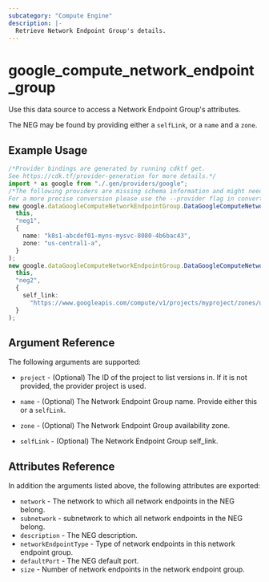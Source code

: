 ```yaml
---
subcategory: "Compute Engine"
description: |-
  Retrieve Network Endpoint Group's details.
---
```


# google\_compute\_network\_endpoint\_group

Use this data source to access a Network Endpoint Group's attributes.

The NEG may be found by providing either a `selfLink`, or a `name` and a `zone`.

## Example Usage

```typescript
/*Provider bindings are generated by running cdktf get.
See https://cdk.tf/provider-generation for more details.*/
import * as google from "./.gen/providers/google";
/*The following providers are missing schema information and might need manual adjustments to synthesize correctly: google.
For a more precise conversion please use the --provider flag in convert.*/
new google.dataGoogleComputeNetworkEndpointGroup.DataGoogleComputeNetworkEndpointGroup(
  this,
  "neg1",
  {
    name: "k8s1-abcdef01-myns-mysvc-8080-4b6bac43",
    zone: "us-central1-a",
  }
);
new google.dataGoogleComputeNetworkEndpointGroup.DataGoogleComputeNetworkEndpointGroup(
  this,
  "neg2",
  {
    self_link:
      "https://www.googleapis.com/compute/v1/projects/myproject/zones/us-central1-a/networkEndpointGroups/k8s1-abcdef01-myns-mysvc-8080-4b6bac43",
  }
);

```

## Argument Reference

The following arguments are supported:

*   `project` - (Optional) The ID of the project to list versions in.
    If it is not provided, the provider project is used.

*   `name` - (Optional) The Network Endpoint Group name.
    Provide either this or a `selfLink`.

*   `zone` - (Optional) The Network Endpoint Group availability zone.

*   `selfLink` - (Optional) The Network Endpoint Group self\_link.

## Attributes Reference

In addition the arguments listed above, the following attributes are exported:

* `network` - The network to which all network endpoints in the NEG belong.
* `subnetwork` - subnetwork to which all network endpoints in the NEG belong.
* `description` - The NEG description.
* `networkEndpointType` - Type of network endpoints in this network endpoint group.
* `defaultPort` - The NEG default port.
* `size` - Number of network endpoints in the network endpoint group.

